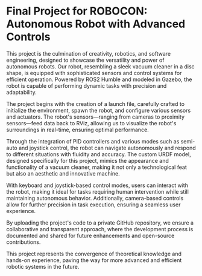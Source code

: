 # Final Project for ROBOCON: Autonomous Robot with Advanced Controls

This project is the culmination of creativity, robotics, and software engineering, designed to showcase the versatility and power of autonomous robots. Our robot, resembling a sleek vacuum cleaner in a disc shape, is equipped with sophisticated sensors and control systems for efficient operation. Powered by ROS2 Humble and modeled in Gazebo, the robot is capable of performing dynamic tasks with precision and adaptability.

The project begins with the creation of a launch file, carefully crafted to initialize the environment, spawn the robot, and configure various sensors and actuators. The robot's sensors—ranging from cameras to proximity sensors—feed data back to RViz, allowing us to visualize the robot's surroundings in real-time, ensuring optimal performance.

Through the integration of PID controllers and various modes such as semi-auto and joystick control, the robot can navigate autonomously and respond to different situations with fluidity and accuracy. The custom URDF model, designed specifically for this project, mimics the appearance and functionality of a vacuum cleaner, making it not only a technological feat but also an aesthetic and innovative machine.

With keyboard and joystick-based control modes, users can interact with the robot, making it ideal for tasks requiring human intervention while still maintaining autonomous behavior. Additionally, camera-based controls allow for further precision in task execution, ensuring a seamless user experience.

By uploading the project's code to a private GitHub repository, we ensure a collaborative and transparent approach, where the development process is documented and shared for future enhancements and open-source contributions.

This project represents the convergence of theoretical knowledge and hands-on experience, paving the way for more advanced and efficient robotic systems in the future.

